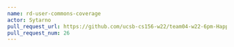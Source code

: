 ```yaml
---
name: rd-user-commons-coverage
actor: Sytarno
pull_request_url: https://github.com/ucsb-cs156-w22/team04-w22-6pm-HappyCows/pull/26
pull_request_num: 26
---
```

